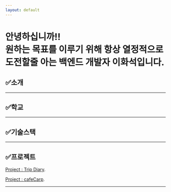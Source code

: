 ```yaml
---
layout: default
---
```


# **안녕하십니까!!<br>원하는 목표를 이루기 위해 항상 열정적으로 도전할줄 아는 백엔드 개발자 이화석입니다.**

## ✅소개


---
## ✅학교


---
## ✅기술스택


---
## ✅프로젝트
[Project : Trip Diary](./TripDiary.html).

[Project : cafeCarp](./cafeCarp.html).

---